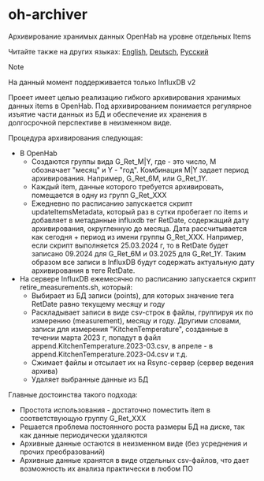 # oh-archiver
Архивирование хранимых данных OpenHab на уровне отдельных Items

Читайте также на других языках: [English](README.md), [Deutsch](README.de.md), [Русский](README.ru.md) 

> [!NOTE]
> На данный момент поддерживается только InfluxDB v2


Проеет имеет целью реализацию гибкого архивирования хранимых данных items в OpenHab. Под архивированием понимается регулярное изъятие части данных из БД и обеспечение их хранения в долгосрочной перспективе в неизменном виде.

Процедура архивирования следующая:
* В OpenHab
  - Cоздаются группы вида G_Ret_<NN>M|Y, где <NN> - это число, M обозначает "месяц" и Y - "год". Комбинация <NN>M|Y задает период архивирования. Например, G_Ret_6M, или G_Ret_1Y.
  - Каждый item, данные которого требуется архивировать, помещается в одну из групп G_Ret_XXX
  - Ежедневно по расписанию запускается скрипт updateItemsMetadata, который раз в сутки пробегает по items и добавляет в метаданные influxdb тег RetDate, содержащий дату архивирования, округленную до месяца. Дата рассчитывается как сегодня + период из имени группы G_Ret_XXX. Например, если скрипт выполняется 25.03.2024 г, то в RetDate будет записано 09.2024 для G_Ret_6M и 03.2025 для G_Ret_1Y. Таким образом все записи в InfluxDB будут содержать актуальную дату архивирования в теге RetDate.
* На сервере InfluxDB ежемесячно по расписанию запускается скрипт retire_measurements.sh, который:
  - Выбирает из БД записи (points), для которых значение тега RetDate равно текущему месяцу и году
  - Раскладывает записи в виде csv-строк в файлы, группируя их по измерению (measurement), месяцу и году. Другими словами, записи для измерения "KitchenTemperature", созданные в течении марта 2023 г, попадут в файл append.KitchenTemperature.2023-03.csv, в апреле - в append.KitchenTemperature.2023-04.csv и т.д.
  - Сжимает файлы и отсылает их на Rsync-сервер (сервер ведения архива)
  - Удаляет выбранные данные из БД

Главные достоинства такого подхода:
* Простота использования - достаточно поместить item в соответствующую группу G_Ret_XXX
* Решается проблема постоянного роста размеры БД на диске, так как данные периодически удаляются
* Архивные данные остаются в неизменном виде (без усреднения и прочих преобразований)
* Архивные данные хранятся в виде отдельных csv-файлов, что дает возможность их анализа практически в любом ПО
